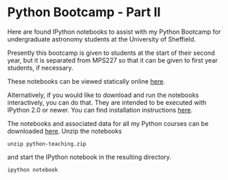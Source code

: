 Python Bootcamp - Part II
========================================================

Here are found IPython notebooks to assist with my 
Python Bootcamp for undergraduate astronomy students at the
University of Sheffield. 

Presently this bootcamp is given to students at the start of
their second year, but it is separated from MPS227 so that
it can be given to first year students, if necessary.

These notebooks can be viewed statically online  [here](http://nbviewer.ipython.org/github/StuartLittlefair/python-teaching/tree/master/).

Alternatively, if you would like to download and run the notebooks
interactively, you can do that. They are intended to be executed
with IPython 2.0 or newer. You can find installation instructions
[here](http://ipython.org/install.html).

The notebooks and associated data for all my Python courses can be downloaded [here](https://github.com/StuartLittlefair/python-teaching/zipball/master).
Unzip the notebooks

```
unzip python-teaching.zip
```

and start the IPython notebook in the resulting directory.

```
ipython notebook
```




